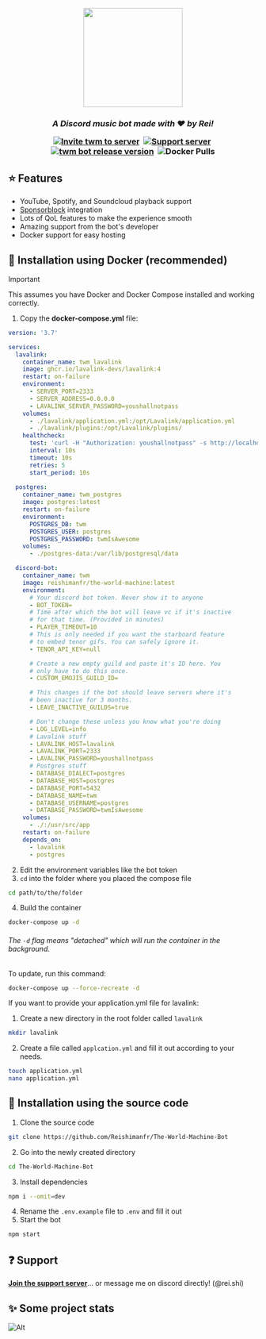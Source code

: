 <p align="center">
 <img width=200 height=200 src="https://github.com/Reishimanfr/TWM-bot/assets/92938606/de4f51a7-8499-4798-ad8c-dc78f5006cd0"</img>
</p>
<h3 align="center">
 
<i>A Discord music bot made with ❤️ by Rei!</i><br>

<p align="center">
<a href="https://discord.com/oauth2/authorize?client_id=1073607844265476158"><img src="https://img.shields.io/badge/Discord-%235865F2.svg?style=for-the-badge&label=Add%20bot&labelColor=1b1c1d&logo=discord&logoColor=white&color=4c73df" alt="Invite twm to server"></a>&nbsp;
 <a href="https://discord.gg/9VyyCkMSFP"><img src="https://img.shields.io/badge/Discord-%235865F2.svg?style=for-the-badge&label=Support%20server&labelColor=1b1c1d&logo=discord&logoColor=white&color=4c73df" alt="Support server"></a>&nbsp;
<br>
    <a href="https://github.com/reishimanfr/the-world-machine-bot/releases"><img src="https://img.shields.io/github/package-json/v/reishimanfr/the-world-machine-bot/main?style=for-the-badge&label=Version&labelColor=1b1c1d&logo=github&logoColor=white&color=4c73df" alt="twm bot release version"></a>&nbsp;
  <img alt="Docker Pulls" src="https://img.shields.io/docker/pulls/reishimanfr/the-world-machine?style=for-the-badge&logo=docker&color=4c73df&labelColor=1b1c1d">

</p>

## ⭐ Features
- YouTube, Spotify, and Soundcloud playback support
- [Sponsorblock](https://sponsor.ajay.app/) integration
- Lots of QoL features to make the experience smooth
- Amazing support from the bot's developer
- Docker support for easy hosting

## 🚀 Installation using Docker (recommended)
> [!IMPORTANT]
> This assumes you have Docker and Docker Compose installed and working correctly.

1. Copy the **docker-compose.yml** file:
```yaml
version: '3.7'

services:
  lavalink:
    container_name: twm_lavalink
    image: ghcr.io/lavalink-devs/lavalink:4
    restart: on-failure
    environment:
      - SERVER_PORT=2333
      - SERVER_ADDRESS=0.0.0.0
      - LAVALINK_SERVER_PASSWORD=youshallnotpass
    volumes:
      - ./lavalink/application.yml:/opt/Lavalink/application.yml
      - ./lavalink/plugins:/opt/Lavalink/plugins/
    healthcheck:
      test: 'curl -H "Authorization: youshallnotpass" -s http://localhost:2333/version'
      interval: 10s
      timeout: 10s
      retries: 5
      start_period: 10s
    
  postgres:
    container_name: twm_postgres
    image: postgres:latest
    restart: on-failure
    environment:
      POSTGRES_DB: twm
      POSTGRES_USER: postgres
      POSTGRES_PASSWORD: twmIsAwesome
    volumes:
      - ./postgres-data:/var/lib/postgresql/data

  discord-bot:
    container_name: twm
    image: reishimanfr/the-world-machine:latest
    environment:
      # Your discord bot token. Never show it to anyone
      - BOT_TOKEN=
      # Time after which the bot will leave vc if it's inactive
      # for that time. (Provided in minutes)
      - PLAYER_TIMEOUT=10
      # This is only needed if you want the starboard feature
      # to embed tenor gifs. You can safely ignore it.
      - TENOR_API_KEY=null

      # Create a new empty guild and paste it's ID here. You
      # only have to do this once.
      - CUSTOM_EMOJIS_GUILD_ID=

      # This changes if the bot should leave servers where it's
      # been inactive for 3 months.
      - LEAVE_INACTIVE_GUILDS=true

      # Don't change these unless you know what you're doing
      - LOG_LEVEL=info      
      # Lavalink stuff
      - LAVALINK_HOST=lavalink
      - LAVALINK_PORT=2333
      - LAVALINK_PASSWORD=youshallnotpass
      # Postgres stuff
      - DATABASE_DIALECT=postgres
      - DATABASE_HOST=postgres
      - DATABASE_PORT=5432
      - DATABASE_NAME=twm
      - DATABASE_USERNAME=postgres
      - DATABASE_PASSWORD=twmIsAwesome
    volumes:
      - ./:/usr/src/app
    restart: on-failure
    depends_on:
      - lavalink
      - postgres
```
2. Edit the environment variables like the bot token
3. `cd` into the folder where you placed the compose file
```sh
cd path/to/the/folder
```
4. Build the container
```sh
docker-compose up -d
```
###### The `-d` flag means "detached" which will run the container in the background.

To update, run this command:
```sh
docker-compose up --force-recreate -d
```

If you want to provide your application.yml file for lavalink:
1. Create a new directory in the root folder called `lavalink`
```sh
mkdir lavalink
```
2. Create a file called `applcation.yml` and fill it out according to your needs.
```sh
touch application.yml
nano application.yml
```

## 🚀 Installation using the source code
1. Clone the source code<br>
```sh
git clone https://github.com/Reishimanfr/The-World-Machine-Bot
```
2. Go into the newly created directory
```sh
cd The-World-Machine-Bot
```
3. Install dependencies
```sh
npm i --omit=dev
```
4. Rename the `.env.example` file to `.env` and fill it out
5. Start the bot
```sh
npm start
```

## ❓ Support
**[Join the support server](https://discord.gg/QGeraSWsan)**... or message me on discord directly! (@rei.shi)

## ✨ Some project stats
![Alt](https://repobeats.axiom.co/api/embed/1a10163858d87c76196a1510e496f5c5cfb6990e.svg "Repobeats analytics image")
